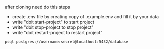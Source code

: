 after cloning need do this steps

* create .env file by creating copy of .example.env and fill it by your data
* write "doit start-project" to start project
* write "doit stop-project to stop project"
* write "doit restart-project to restart project"


```
psql postgres://username:secret@localhost:5432/database
```
